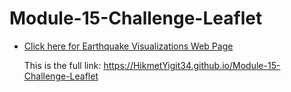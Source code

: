 # Module-15-Challenge-Leaflet

<ul>
<li>
<a href="https://HikmetYigit34.github.io/Module-15-Challenge-Leaflet" >Click here for Earthquake Visualizations Web Page</a>


This is the full link:
https://HikmetYigit34.github.io/Module-15-Challenge-Leaflet
